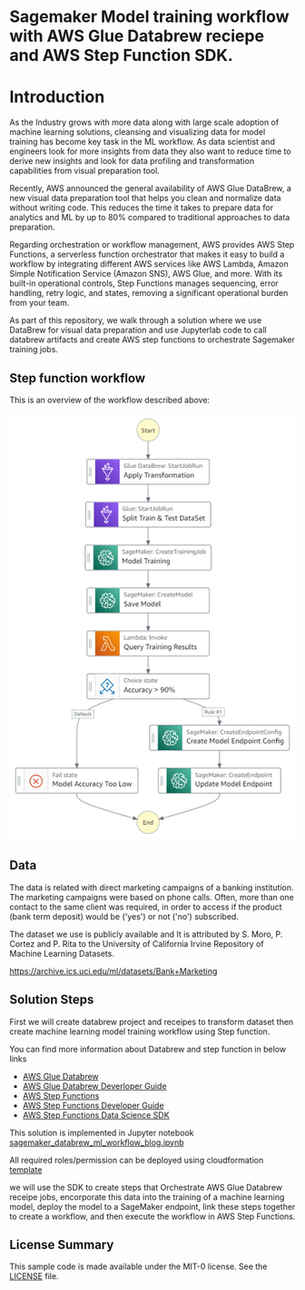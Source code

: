 
# Sagemaker Model training workflow with AWS Glue Databrew reciepe and AWS Step Function SDK.

# Introduction

As the Industry grows with more data along with large scale adoption of machine learning solutions, cleansing and visualizing data for model training has become key task in the ML workflow. As data scientist and engineers look for more insights from data they also want to reduce time to derive new insights and look for data profiling and transformation capabilities from visual preparation tool.

Recently, AWS announced the general availability of AWS Glue DataBrew, a new visual data preparation tool that helps you clean and normalize data without writing code. This reduces the time it takes to prepare data for analytics and ML by up to 80% compared to traditional approaches to data preparation.

Regarding orchestration or workflow management, AWS provides AWS Step Functions, a serverless function orchestrator that makes it easy to build a workflow by integrating different AWS services like AWS Lambda, Amazon Simple Notification Service (Amazon SNS), AWS Glue, and more. With its built-in operational controls, Step Functions manages sequencing, error handling, retry logic, and states, removing a significant operational burden from your team.

As part of this repository, we walk through a solution where we use DataBrew for visual data preparation and use Jupyterlab code to call databrew artifacts and create AWS step functions to orchestrate Sagemaker training jobs.

## Step function workflow
This is an overview of the workflow described above: 

![step_function_workflow](img/step_function_workflow.png)


## Data
The data is related with direct marketing campaigns of a banking institution. The marketing campaigns were based on phone calls. Often, more than one contact to the same client was required, in order to access if the product (bank term deposit) would be ('yes') or not ('no') subscribed.

The dataset we use is publicly available and It is attributed by S. Moro, P. Cortez and P. Rita to the University of California Irvine Repository of Machine Learning Datasets. 

https://archive.ics.uci.edu/ml/datasets/Bank+Marketing

## Solution Steps

First we will create databrew project and receipes to transform dataset then create machine learning model training workflow using Step function. 

You can find more information about Databrew and step function in below links


* [AWS Glue Databrew](https://aws.amazon.com/glue/features/databrew/)
* [AWS Glue Databrew Deverloper Guide](https://docs.aws.amazon.com/databrew/latest/dg/what-is.html)
* [AWS Step Functions](https://aws.amazon.com/step-functions/)
* [AWS Step Functions Developer Guide](https://docs.aws.amazon.com/step-functions/latest/dg/welcome.html)
* [AWS Step Functions Data Science SDK](https://aws-step-functions-data-science-sdk.readthedocs.io)
​

This solution is implemented in Jupyter notebook [sagemaker_databrew_ml_workflow_blog.ipynb](notebooks/sagemaker_databrew_ml_workflow_blog.ipynb)

All required roles/permission can be deployed using cloudformation [template](cloudformation/step-function-execution-role.yaml)

we will use the SDK to create steps that Orchestrate AWS Glue Databrew receipe jobs, encorporate this data into the training of a machine learning model, deploy the model to a SageMaker endpoint, link these steps together to create a workflow, and then execute the workflow in AWS Step Functions.

 
## License Summary

This sample code is made available under the MIT-0 license. See the [LICENSE](LICENSE) file.